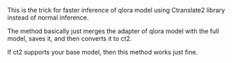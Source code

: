 This is the trick for faster inference of qlora model using Ctranslate2 library instead of normal inference.

The method basically just merges the adapter of qlora model with the full model, saves it, and then converts it to ct2.

If ct2 supports your base model, then this method works just fine.

